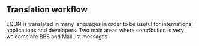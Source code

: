Translation workflow
------

EQUN is translated in many languages in order to be useful for international applications and developers. Two main areas where contribution is very welcome are BBS and MailList messages.